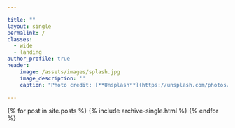 ```yaml
---

title: ""
layout: single
permalink: /
classes: 
  - wide
  - landing
author_profile: true
header: 
    image: /assets/images/splash.jpg
    image_description: ''
    caption: "Photo credit: [**Unsplash**](https://unsplash.com/photos/uu0cOMPdM2g)"

---
```


{% for post in site.posts %}
  {% include archive-single.html %}
{% endfor %}